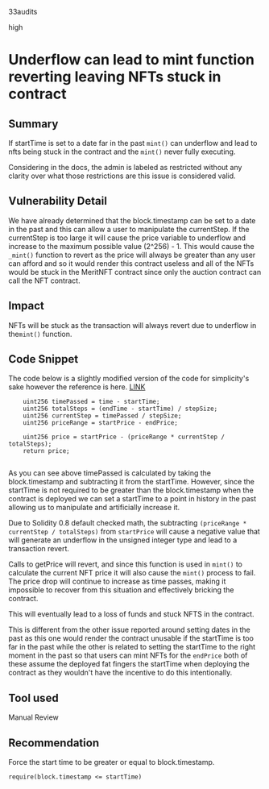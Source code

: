 33audits

high

# Underflow can lead to mint function reverting leaving NFTs stuck in contract

## Summary

If startTime is set to a date far in the past `mint()` can underflow and lead to nfts being stuck in the contract and the `mint()` never fully executing.

Considering in the docs, the admin is labeled as restricted without any clarity over what those restrictions are this issue is considered valid. 
## Vulnerability Detail

We have already determined that the block.timestamp can be set to a date in the past and this can allow a user to manipulate the currentStep. If the currentStep is too large it will cause the price variable to underflow and increase to the maximum possible value (2^256) - 1. This would cause the `_mint()` function to revert as the price will always be greater than any user can afford and so it would render this contract useless and all of the NFTs would be stuck in the MeritNFT contract since only the auction contract can call the NFT contract. 


## Impact
NFTs will be stuck as the transaction will always revert due to underflow in the`mint()` function.

## Code Snippet
The code below is a slightly modified version of the code for simplicity's sake however the reference is here. [LINK](https://github.com/sherlock-audit/2023-07-beam-auction/blob/main/dutch-nft/src/MeritDutchAuction.sol#L122C59-L122C59)

```solidity
    uint256 timePassed = time - startTime;
    uint256 totalSteps = (endTime - startTime) / stepSize;
    uint256 currentStep = timePassed / stepSize;
    uint256 priceRange = startPrice - endPrice;

    uint256 price = startPrice - (priceRange * currentStep / totalSteps);
    return price;
    
```

As you can see above timePassed is calculated by taking the block.timestamp and subtracting it from the startTime. However, since the startTime is not required to be greater than the block.timestamp when the contract is deployed we can set a startTime to a point in history in the past allowing us to manipulate and artificially increase it.

Due to Solidity 0.8 default checked math, the subtracting `(priceRange * currentStep / totalSteps)`  from `startPrice` will cause a negative value that will generate an underflow in the unsigned integer type and lead to a transaction revert.

Calls to getPrice will revert, and since this function is used in `mint()` to calculate the current NFT price it will also cause the `mint()` process to fail. The price drop will continue to increase as time passes, making it impossible to recover from this situation and effectively bricking the contract.

This will eventually lead to a loss of funds and stuck NFTS in the contract.

This is different from the other issue reported around setting dates in the past as this one would render the contract unusable if the startTime is too far in the past while the other is related to setting the startTime to the right moment in the past so that users can mint NFTs for the `endPrice` both of these assume the deployed fat fingers the startTime when deploying the contract as they wouldn't have the incentive to do this intentionally.

## Tool used

Manual Review

## Recommendation
Force the start time to be greater or equal to block.timestamp.

```solidity
require(block.timestamp <= startTime)
```
